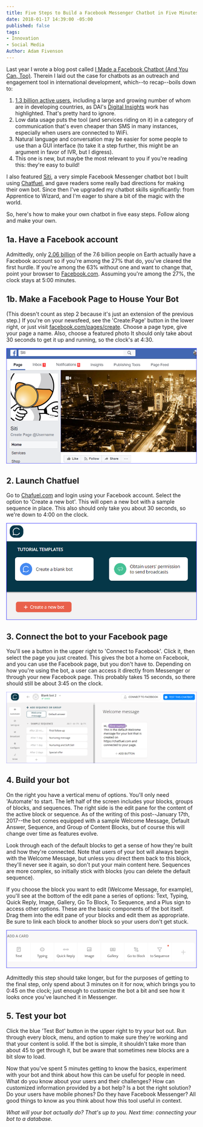 ```yaml
---
title: Five Steps to Build a Facebook Messenger Chatbot in Five Minutes
date: 2018-01-17 14:39:00 -05:00
published: false
tags:
- Innovation
- Social Media
Author: Adam Fivenson
---
```


Last year I wrote a blog post called [I Made a Facebook Chatbot (And You Can, Too)](https://dai-global-digital.com/facebook-chatbot.html). Therein I laid out the case for chatbots as an outreach and engagement tool in international development, which--to recap--boils down to:
1. [1.3 billion active users](https://venturebeat.com/2017/09/14/facebook-messenger-passes-1-3-billion-monthly-active-users/), including a large and growing number of whom are in developing countries, as DAI's [Digital Insights](https://dai-global-digital.com/tags/?tag=digital-insights) work has highlighted. That's pretty hard to ignore. 
2. Low data usage puts the tool (and services riding on it) in a category of communication that's even cheaper than SMS in many instances, especially when users are connected to WiFi.
3. Natural language and conversation may be easier for some people to use than a GUI interface (to take it a step further, this might be an argument in favor of IVR, but I digress).
4. This one is new, but maybe the most relevant to you if you're reading this: they're easy to build!

<!--more-->

I also featured [Siti](https://www.messenger.com/t/1276881939061378), a very simple Facebook Messenger chatbot bot I built using [Chatfuel](http://www.chatfuel.com), and gave readers some really bad directions for making their own bot. Since then I've upgraded my chatbot skills significantly: from Apprentice to Wizard, and I'm eager to share a bit of the magic with the world. 

So, here's how to make your own chatbot in five easy steps. Follow along and make your own. 

## 1a. Have a Facebook account
Admittedly, only [2.06 billion](https://www.statista.com/statistics/264810/number-of-monthly-active-facebook-users-worldwide/) of the 7.6 billion people on Earth actually have a Facebook account so if you're among the 27% that do, you've cleared the first hurdle. If you're among the 63% without one and want to change that, point your browser to [Facebook.com](http://www.facebook.com). Assuming you're among the 27%, the clock stays at 5:00 minutes.

## 1b. Make a Facebook Page to House Your Bot
(This doesn't count as step 2 because it's just an extension of the previous step.) If you're on your newsfeed, see the 'Create:Page' button in the lower right, or just visit  [facebook.com/pages/create](http://www.facebook.com/pages/create). Choose a page type, give your page a name. Also, choose a featured photo It should only take about 30 seconds to get it up and running, so the clock's at 4:30.

![siti.PNG](/uploads/siti.PNG)

## 2. Launch Chatfuel
Go to [Chafuel.com](http://www.chatfuel.com) and login using your Facebook account. Select the option to 'Create a new bot'. This will open a new bot with a sample sequence in place. This also should only take you about 30 seconds, so we're down to 4:00 on the clock. 

![test.PNG](/uploads/test.PNG)

## 3. Connect the bot to your Facebook page
You'll see a button in the upper right to 'Connect to Facebook'. Click it, then select the page you just created. This gives the bot a home on Facebook, and you can use the Facebook page, but you don't have to. Depending on how you're using the bot, a user can access it directly from Messenger or through your new Facebook page. This probably takes 15 seconds, so there should still be about 3:45 on the clock. 

![test page.PNG](/uploads/test%20page.PNG)

## 4. Build your bot
On the right you have a vertical menu of options. You'll only need 'Automate' to start. The left half of the screen includes your blocks, groups of blocks, and sequences. The right side is the edit pane for the content of the active block or sequence. As of the writing of this post--January 17th, 2017--the bot comes equipped with a sample Welcome Message, Default Answer, Sequence, and Group of Content Blocks, but of course this will change over time as features evolve. 

Look through each of the default blocks to get a sense of how they're built and how they're connected. Note that users of your bot will always begin with the Welcome Message, but unless you direct them back to this block, they'll never see it again, so don't put your main content here. Sequences are more complex, so initially stick with blocks (you can delete the default sequence). 

If you choose the block you want to edit (Welcome Message, for example), you'll see at the bottom of the edit pane a series of options: Text, Typing, Quick Reply, Image, Gallery, Go To Block, To Sequence, and a Plus sign to access other options. These are the basic components of the bot itself. Drag them into the edit pane of your blocks and edit them as appropriate. Be sure to link each block to another block so your users don't get stuck. 

![ada a card.PNG](/uploads/ada%20a%20card.PNG)

Admittedly this step should take longer, but for the purposes of getting to the final step, only spend about 3 minutes on it for now, which brings you to 0:45 on the clock; just enough to customize the bot a bit and see how it looks once you've launched it in Messenger. 

## 5. Test your bot
Click the blue 'Test Bot' button in the upper right to try your bot out. Run through every block, menu, and option to make sure they're working and that your content is solid. If the bot is simple, it shouldn't take more than about 45 to get through it, but be aware that sometimes new blocks are a bit slow to load. 

Now that you've spent 5 minutes getting to know the basics, experiment with your bot and think about how this can be useful for people in need. What do you know about your users and their challenges? How can customized information provided by a bot help? Is a bot the right solution? Do your users have mobile phones? Do they have Facebook Messenger? All good things to know as you think about how this tool useful in context. 

*What will your bot actually do? That's up to you. Next time: connecting your bot to a database.*